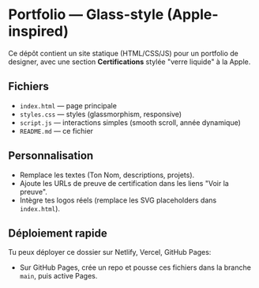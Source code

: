 # Portfolio — Glass-style (Apple-inspired)

Ce dépôt contient un site statique (HTML/CSS/JS) pour un portfolio de designer, avec une section **Certifications** stylée "verre liquide" à la Apple.

## Fichiers
- `index.html` — page principale
- `styles.css` — styles (glassmorphism, responsive)
- `script.js` — interactions simples (smooth scroll, année dynamique)
- `README.md` — ce fichier

## Personnalisation
- Remplace les textes (Ton Nom, descriptions, projets).
- Ajoute les URLs de preuve de certification dans les liens "Voir la preuve".
- Intègre tes logos réels (remplace les SVG placeholders dans `index.html`).

## Déploiement rapide
Tu peux déployer ce dossier sur Netlify, Vercel, GitHub Pages:
- Sur GitHub Pages, crée un repo et pousse ces fichiers dans la branche `main`, puis active Pages.

